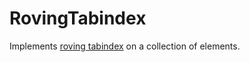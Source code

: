 # RovingTabindex

Implements [roving tabindex](http://www.w3.org/TR/wai-aria-practices/#kbd_general_within) on a collection of elements.
